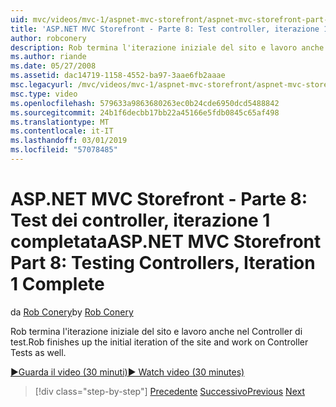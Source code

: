 ```yaml
---
uid: mvc/videos/mvc-1/aspnet-mvc-storefront/aspnet-mvc-storefront-part-8-testing-controllers-iteration-1-complete
title: 'ASP.NET MVC Storefront - Parte 8: Test controller, iterazione 1 completata | Microsoft Docs'
author: robconery
description: Rob termina l'iterazione iniziale del sito e lavoro anche nel Controller di test.
ms.author: riande
ms.date: 05/27/2008
ms.assetid: dac14719-1158-4552-ba97-3aae6fb2aaae
msc.legacyurl: /mvc/videos/mvc-1/aspnet-mvc-storefront/aspnet-mvc-storefront-part-8-testing-controllers-iteration-1-complete
msc.type: video
ms.openlocfilehash: 579633a9863680263ec0b24cde6950dcd5488842
ms.sourcegitcommit: 24b1f6decbb17bb22a45166e5fdb0845c65af498
ms.translationtype: MT
ms.contentlocale: it-IT
ms.lasthandoff: 03/01/2019
ms.locfileid: "57078485"
---
```

<a name="aspnet-mvc-storefront-part-8-testing-controllers-iteration-1-complete"></a><span data-ttu-id="50a77-103">ASP.NET MVC Storefront - Parte 8: Test dei controller, iterazione 1 completata</span><span class="sxs-lookup"><span data-stu-id="50a77-103">ASP.NET MVC Storefront Part 8: Testing Controllers, Iteration 1 Complete</span></span>
====================
<span data-ttu-id="50a77-104">da [Rob Conery](https://github.com/robconery)</span><span class="sxs-lookup"><span data-stu-id="50a77-104">by [Rob Conery](https://github.com/robconery)</span></span>

<span data-ttu-id="50a77-105">Rob termina l'iterazione iniziale del sito e lavoro anche nel Controller di test.</span><span class="sxs-lookup"><span data-stu-id="50a77-105">Rob finishes up the initial iteration of the site and work on Controller Tests as well.</span></span>

[<span data-ttu-id="50a77-106">&#9654;Guarda il video (30 minuti)</span><span class="sxs-lookup"><span data-stu-id="50a77-106">&#9654; Watch video (30 minutes)</span></span>](https://channel9.msdn.com/Blogs/ASP-NET-Site-Videos/aspnet-mvc-storefront-part-8-testing-controllers-iteration-1-complete)

> [!div class="step-by-step"]
> <span data-ttu-id="50a77-107">[Precedente](aspnet-mvc-storefront-part-7-routing-and-ui-work.md)
> [Successivo](aspnet-mvc-storefront-part-9-the-shopping-cart.md)</span><span class="sxs-lookup"><span data-stu-id="50a77-107">[Previous](aspnet-mvc-storefront-part-7-routing-and-ui-work.md)
[Next](aspnet-mvc-storefront-part-9-the-shopping-cart.md)</span></span>
